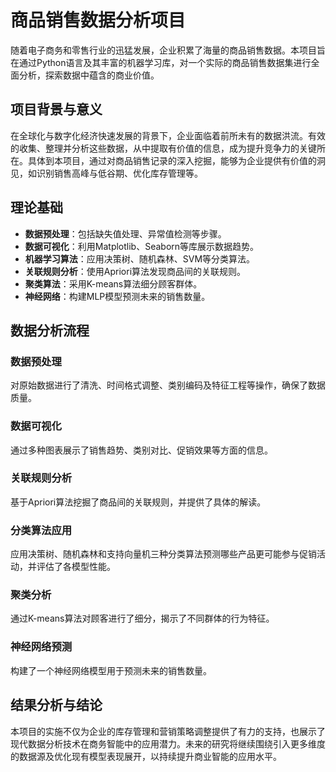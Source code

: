 # 商品销售数据分析项目

随着电子商务和零售行业的迅猛发展，企业积累了海量的商品销售数据。本项目旨在通过Python语言及其丰富的机器学习库，对一个实际的商品销售数据集进行全面分析，探索数据中蕴含的商业价值。

## 项目背景与意义

在全球化与数字化经济快速发展的背景下，企业面临着前所未有的数据洪流。有效的收集、整理并分析这些数据，从中提取有价值的信息，成为提升竞争力的关键所在。具体到本项目，通过对商品销售记录的深入挖掘，能够为企业提供有价值的洞见，如识别销售高峰与低谷期、优化库存管理等。

## 理论基础

- **数据预处理**：包括缺失值处理、异常值检测等步骤。
- **数据可视化**：利用Matplotlib、Seaborn等库展示数据趋势。
- **机器学习算法**：应用决策树、随机森林、SVM等分类算法。
- **关联规则分析**：使用Apriori算法发现商品间的关联规则。
- **聚类算法**：采用K-means算法细分顾客群体。
- **神经网络**：构建MLP模型预测未来的销售数量。

## 数据分析流程

### 数据预处理
对原始数据进行了清洗、时间格式调整、类别编码及特征工程等操作，确保了数据质量。

### 数据可视化
通过多种图表展示了销售趋势、类别对比、促销效果等方面的信息。

### 关联规则分析
基于Apriori算法挖掘了商品间的关联规则，并提供了具体的解读。

### 分类算法应用
应用决策树、随机森林和支持向量机三种分类算法预测哪些产品更可能参与促销活动，并评估了各模型性能。

### 聚类分析
通过K-means算法对顾客进行了细分，揭示了不同群体的行为特征。

### 神经网络预测
构建了一个神经网络模型用于预测未来的销售数量。

## 结果分析与结论

本项目的实施不仅为企业的库存管理和营销策略调整提供了有力的支持，也展示了现代数据分析技术在商务智能中的应用潜力。未来的研究将继续围绕引入更多维度的数据源及优化现有模型表现展开，以持续提升商业智能的应用水平。

